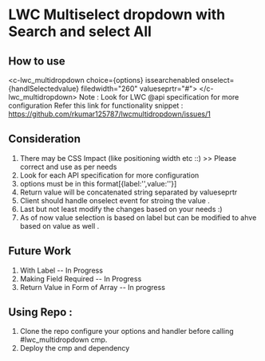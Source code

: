 # LWC Multiselect dropdown with Search and select All 

## How to use 
  <c-lwc_multidropdown choice={options} issearchenabled onselect={handlSelectedvalue} filedwidth="260"
        valueseprtr="#">
    </c-lwc_multidropdown>
 Note : Look for LWC @api specification for more configuration 
 Refer this link for functionality snippet : https://github.com/rkumar125787/lwcmultidropdown/issues/1
 ## Consideration 
   1. There may be CSS Impact (like positioning width etc ::) >> Please correct and use as per needs 
   2. Look for each API specification for more configuration
   3. options must be in this format[{label:'',value:''}]
   4. Return value will be concatenated string separated by valueseprtr
   5. Client should handle onselect event for stroing the value .
   6. Last but not least modify the changes based on your needs :) 
   7. As of now value selection is based on label but can be modified to ahve based on value as well .
 ## Future Work 
1. With Label -- In Progress 
2. Making Field Required -- In Progress 
3. Return Value in Form of Array -- In progress

## Using Repo :
1. Clone the repo configure your options and handler before calling #lwc_multidropdown cmp.
2. Deploy the cmp and dependency 
    
